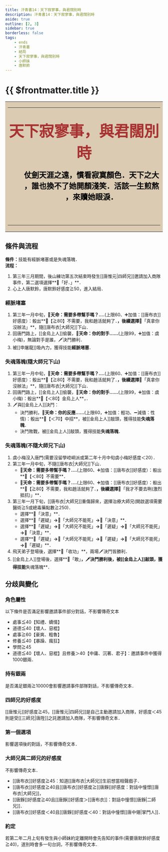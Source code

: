 ```yaml
---
title: 汗青書14：天下寂寥事，與君闊別時
description: 汗青書14：天下寂寥事，與君闊別時
aside: true
outline: [2, 3]
sidebar: true
borderless: false
tags:
    - ends
    - 汗青書
    - 結局
    - 天下寂寥事，與君闊別時
    - 小師妹
    - 唐默鈴
---
```


# {{ $frontmatter.title }}

<table style="text-align:center;">
    <tr>
        <td WIDTH=565 BGCOLOR="#dacbb2">
            <hr><br>
            <font size="7" color="#a83232"><strong>天下寂寥事，與君闊別時</strong></font>
            <br>
            <br>
            <font size="5" color="000000">
            <strong>
            &emsp;&emsp;仗劍天涯之遠，慣看寂寞顏色．天下之大<br>
            &emsp;&emsp;，誰也換不了她開顏淺笑．活該一生煎熬<br>
            &emsp;&emsp;，來贖她眼淚．<br>
            &emsp;&emsp;<br>
            <br>
            </strong>
            </font>
            <hr>
        </td>
    </tr>
</table>

## 條件與流程

<strong>條件：</strong>技能有經脈堵塞或是失魂落魄．<br>
**流程：**<br>
1. 第三年三月期間，後山練功第五次結束時發生[[唐惟元|四師兄]]邀請加入商隊事件，第二選項選擇**📖「好．」**．
2. 心上人<Girl0Icon>唐默鈴</Girl0Icon>，<Girl0Icon>唐默鈴</Girl0Icon>好感度≧50，進入結局．

### 經脈堵塞
1. 第三年一月中旬，**🎲天命：需要多帶幫手嗎？....**(上限60、➕加值：[[唐布衣]]好感度）：骰出**🧾【≧80】不需要，我和趙活就夠了．**，後續選擇**📖「真拿你沒辦法」**，隨[[唐布衣|大師兄]]下山．
2. 回唐門路上，[[金烏上人]]偷襲，**🎲天命：你的對手......**(上限99，➕加值：<Girl3Icon>虞小梅</Girl3Icon>)，無論對手是誰，🗡️決鬥勝利．
3. 被[[申屠龍]]吸內力，獲得技能**經脈堵塞**．

### 失魂落魄(隨大師兄下山)
1. 第三年一月中旬，**🎲天命：需要多帶幫手嗎？....**(上限60、➕加值：[[唐布衣]]好感度）：骰出**🧾【≧80】不需要，我和趙活就夠了．**，後續選擇**📖「真拿你沒辦法」**，隨[[唐布衣|大師兄]]下山．
2. 回唐門路上，[[金烏上人]]偷襲，**🎲天命：你的對手......**(上限99，➕加值：<Girl3Icon>虞小梅</Girl3Icon>)：骰出**🧾【＜80】金烏上人**，．
3. 🗡️與[[金烏上人]]決鬥：
   + 決鬥勝利，**🎲天命：你的反應......**(上限60，➕加值：輕功、➖減值：性情)：骰出**🧾【＜70】中招**，被[[金烏上人]]敲頭，獲得技能**失魂落魄**．
   + 決鬥敗戰，被[[金烏上人]]敲頭，獲得技能**失魂落魄**．

### 失魂落魄(不隨大師兄下山)
1. <Girl3Icon>虞小梅</Girl3Icon>沒入唐門(需要沒留學崆峒派或第二年十月中旬<Girl3Icon>虞小梅</Girl3Icon>好感度＜20）．
2. 第三年一月中旬，不隨[[唐布衣|大師兄]]下山．
   + 🎲**天命：需要多帶幫手嗎？....**(上限60、➕加值：[[唐布衣]]好感度）：骰出**🧾【＜80】不需要**．
   + 🎲**天命：需要多帶幫手嗎？....**(上限60、➕加值：[[唐布衣]]好感度）：骰出**🧾【≧80】不需要，我和趙活就夠了．**，後續選擇**📖「我才不要去咧(激烈抵抗)」**．
3. 第三年一月下旬，[[唐布衣|大師兄]]重傷歸來，選擇治療大師兄(開啟選項需要醫術≧5或總毒藥點數≧250)．
   + 選擇**📖「決意」**．
   + 選擇**📖「遲疑」**→**📖「大師兄不能死」**→**📖「決意」**．
   + 選擇**📖「遲疑」**→**📖「大師兄不能死」**→**📖「遲疑」**→**📖「大師兄不能死」**→**📖「決意」**．
   + 選擇**📖「遲疑」**→**📖「大師兄不能死」**→**📖「遲疑」**→**📖「大師兄不能死」**→**📖「遲疑」**．
4. 飛天弟子登場後，選擇**📖「收功」**，兩場🗡️決鬥皆勝利．
5. [[金烏上人]]登場後，選擇**📖「敢」**，🗡️決鬥勝利後，被[[金烏上人]]敲頭，獲得技能**失魂落魄**．

## 分歧與變化

### 角色屬性
以下條件是否滿足影響邀請事件部分對話，不影響傳奇文本
+ 處事≦40【知禮、嬌情】
+ 道德≦40【壞人、惡棍】
+ 處事≧60【豪爽、粗魯】
+ 修養≦40【暴躁、瘋狂】
+ 學問≧45
+ 道德≦40【壞人、惡棍】且修養＞40【中庸、沉著、君子】：邀請事件中獲得1000銀兩．


### 持有銀兩
是否滿足銀兩≧10000會影響邀請事件部隊對話，不影響傳奇文本．

### 四師兄的好感度
[[唐惟元]]好感度≧45，[[唐惟元|四師兄]]是自己主動邀請加入商隊，好感度＜45則是受[[三師兄|唐陞]]之託邀請加入商隊，不影響傳奇文本．

### 第一個選項
影響選項後的對話，不影響傳奇文本．

### 大師兄與二師兄的好感度
不影響傳奇文本．
+ [[唐布衣]]好感度≧45：知道[[唐布衣|大師兄]]生前想當相聲戲子．
+ [[唐布衣]]好感度≧40且[[唐布衣]]好感度≧[[唐錚]]好感度：對話中憧憬[[唐布衣|大師兄]]，
+ [[唐錚]]好感度≧40且[[唐錚]]好感度＞[[唐布衣]]：對話中憧憬[[唐錚|二師兄]]．
+ [[唐布衣]]好感度＜40且[[唐錚]]好感度＜40：對話中憧憬[[唐中翎|掌門人]]．

### 約定
若第二年二月上旬有發生與<Girl0Icon>小師妹</Girl0Icon>約定離開時會先告知的事件(需要<Girl0Icon>唐默鈴</Girl0Icon>好感度≧40)，道別時會多一句台詞，不影響傳奇文本．
